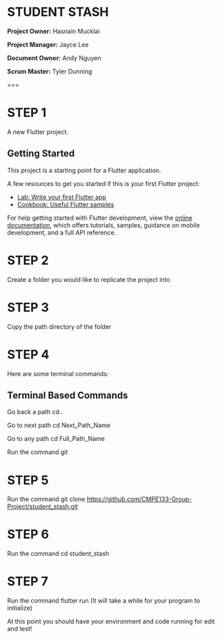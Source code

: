 # STUDENT STASH

**Project Owner:** Hasnain Mucklai

**Project Manager:** Jayce Lee

**Document Owner:** Andy Nguyen

**Scrum Master:** Tyler Dunning

===

# STEP 1

A new Flutter project.

## Getting Started

This project is a starting point for a Flutter application.

A few resources to get you started if this is your first Flutter project:

- [Lab: Write your first Flutter app](https://docs.flutter.dev/get-started/codelab)
- [Cookbook: Useful Flutter samples](https://docs.flutter.dev/cookbook)

For help getting started with Flutter development, view the
[online documentation](https://docs.flutter.dev/), which offers tutorials,
samples, guidance on mobile development, and a full API reference.

# STEP 2

Create a folder you would like to replicate the project into

# STEP 3

Copy the path directory of the folder

# STEP 4

Here are some terminal commands:

## Terminal Based Commands
Go back a path
cd..

Go to next path
cd Next_Path_Name

Go to any path
cd Full_Path_Name

Run the command git <Paste your path directory here>

# STEP 5

Run the command git clone https://github.com/CMPE133-Group-Project/student_stash.git

# STEP 6

Run the command cd student_stash

# STEP 7

Run the command flutter run (It will take a while for your program to initialize)

At this point you should have your environment and code running for edit and test!